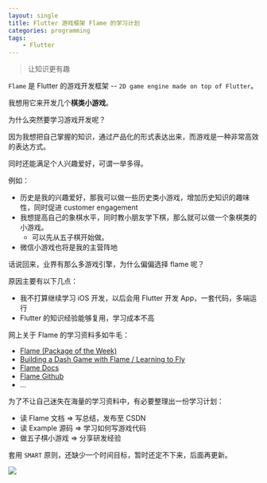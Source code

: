 ```yaml
---
layout: single
title: Flutter 游戏框架 Flame 的学习计划
categories: programming
tags:
    - Flutter
---
```


> 让知识更有趣

`Flame` 是 Flutter 的游戏开发框架 -- `2D game engine made on top of Flutter`。

我想用它来开发几个**棋类小游戏**。

为什么突然要学习游戏开发呢？

因为我想把自己掌握的知识，通过产品化的形式表达出来，而游戏是一种非常高效的表达方式。

同时还能满足个人兴趣爱好，可谓一举多得。

例如：
- 历史是我的兴趣爱好，那我可以做一些历史类小游戏，增加历史知识的趣味性，同时促进 customer engagement
- 我想提高自己的象棋水平，同时教小朋友学下棋，那么就可以做一个象棋类的小游戏。
    - 可以先从五子棋开始做。
- 微信小游戏也将是我的主营阵地

话说回来，业界有那么多游戏引擎，为什么偏偏选择 flame 呢？

原因主要有以下几点：

- 我不打算继续学习 iOS 开发，以后会用 Flutter 开发 App，一套代码，多端运行
- Flutter 的知识经验能够复用，学习成本不高

网上关于 Flame 的学习资料多如牛毛：

- [Flame (Package of the Week)](https://www.youtube.com/watch?v=tEqVyJNOroI)
- [Building a Dash Game with Flame / Learning to Fly](https://www.youtube.com/watch?v=EFBjCwQ1OgM)
- [Flame Docs](https://docs.flame-engine.org/)
- [Flame Github](https://github.com/flame-engine)
- ...

为了不让自己迷失在海量的学习资料中，有必要整理出一份学习计划：

- 读 Flame 文档 => 写总结，发布至 CSDN
- 读 Example 源码 => 学习如何写游戏代码
- 做五子棋小游戏 => 分享研发经验

套用 `SMART` 原则，还缺少一个时间目标，暂时还定不下来，后面再更新。

![](https://efitness.com/wp-content/uploads/2020/02/SMART-goals.png)
